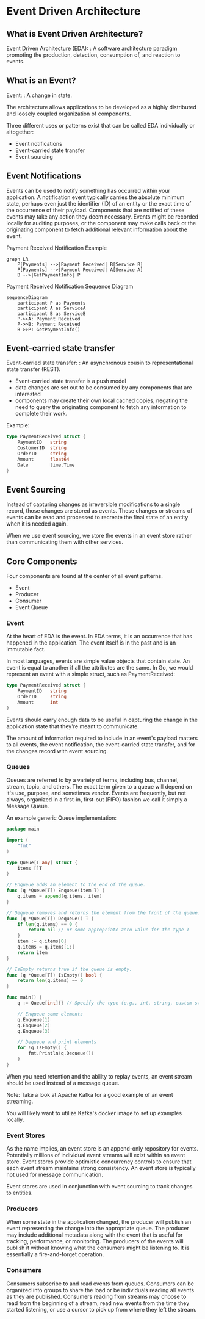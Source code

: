 # Event Driven Architecture

## What is Event Driven Architecture?

Event Driven Architecture (EDA):
:   A software architecture paradigm promoting the production, detection, consumption of, and reaction to events.

## What is an Event?

Event:
:   A change in state.

The architecture allows applications to be developed as a highly distributed and loosely coupled organization of components.


Three different uses or patterns exist that can be called EDA individually or altogether:

- Event notifications
- Event-carried state transfer
- Event sourcing

## Event Notifications

Events can be used to notify something has occurred within your application.  A notification event typically carries 
the absolute minimum state, perhaps even just the identifier (ID) of an entity or the exact time of the occurrence 
of their payload.  Components that are notified of these events may take any action they deem necessary.  Events might
be recorded locally for auditing purposes, or the component may make calls back ot the originating component to fetch
additional relevant information about the event.

Payment Received Notification Example

```mermaid
graph LR
    P[Payments] -->|Payment Received| B[Service B]
    P[Payments] -->|Payment Received| A[Service A]
    B -->|GetPaymentInfo| P
```

Payment Received Notification Sequence Diagram

```mermaid
sequenceDiagram
    participant P as Payments
    participant A as ServiceA
    participant B as ServiceB
    P->>A: Payment Received
    P->>B: Payment Received
    B->>P: GetPaymentInfo()
```

## Event-carried state transfer

Event-carried state transfer:
:   An asynchronous cousin to representational state transfer (REST).

- Event-carried state transfer is a push model
- data changes are set out to be consumed by any components that are interested
- components may create their own local cached copies, negating the need to query the originating component to fetch any information to complete their work.

Example:

```Go
type PaymentReceived struct {
    PaymentID   string
    CustomerID  string
    OrderID     string
    Amount      float64
    Date        time.Time
}
```

## Event Sourcing

Instead of capturing changes as irreversible modifications to a single record,
those changes are stored as events.  These changes or streams of events can be
read and processed to recreate the final state of an entity when it is needed again.

When we use event sourcing, we store the events in an event store rather than
communicating them with other services.


## Core Components

Four components are found at the center of all event patterns.

- Event
- Producer
- Consumer
- Event Queue

### Event

At the heart of EDA is the event.  In EDA terms, it is an occurrence that has
happened in the application.  The event itself is in the past and is an immutable
fact.  

In most languages, events are simple value objects that contain state.  An event
is equal to another if all the attributes are the same.  In Go, we would represent
an event with a simple struct, such as PaymentReceived:

```Go
type PaymentReceived struct {
    PaymentID   string
    OrderID     string
    Amount      int
}
```

Events should carry enough data to be useful in capturing the change
in the application state that they're meant to communicate.

The amount of information required to include in an event's payload matters to
all events, the event notification, the event-carried state transfer, and for the 
changes record with event sourcing.

### Queues

Queues are referred to by a variety of terms, including bus, channel, stream, 
topic, and others.  The exact term given to a queue will depend on it's use, 
purpose, and sometimes vendor.  Events are frequently, but not always, organized
in a first-in, first-out (FIFO) fashion we call it simply a Message Queue.

An example generic Queue implementation:

```Go
package main

import (
    "fmt"
)

type Queue[T any] struct {
    items []T
}

// Enqueue adds an element to the end of the queue.
func (q *Queue[T]) Enqueue(item T) {
    q.items = append(q.items, item)
}

// Dequeue removes and returns the element from the front of the queue.
func (q *Queue[T]) Dequeue() T {
    if len(q.items) == 0 {
        return nil // or some appropriate zero value for the type T
    }
    item := q.items[0]
    q.items = q.items[1:]
    return item
}

// IsEmpty returns true if the queue is empty.
func (q *Queue[T]) IsEmpty() bool {
    return len(q.items) == 0
}

func main() {
    q := Queue[int]{} // Specify the type (e.g., int, string, custom struct, etc.)

    // Enqueue some elements
    q.Enqueue(1)
    q.Enqueue(2)
    q.Enqueue(3)

    // Dequeue and print elements
    for !q.IsEmpty() {
        fmt.Println(q.Dequeue())
    }
}
```


When you need retention and the ability to replay events, an event stream
should be used instead of a message queue.

Note: Take a look at Apache Kafka for a good example of an event streaming.

You will likely want to utilize Kafka's docker image to set up examples locally.

### Event Stores

As the name implies, an event store is an append-only repository for events.
Potentially millions of individual event streams will exist within an event
store.  Event stores provide optimistic concurrency controls to ensure that each
event stream maintains strong consistency.  An event store is typically not used
for message communication.

Event stores are used in conjunction with event sourcing to track changes
to entities.

### Producers

When some state in the application changed, the producer will publish an event 
representing the change into the appropriate queue.  The producer may include 
additional metadata along with the event that is useful for tracking, performance, 
or monitoring.  The producers of the events will publish it without knowing what
the consumers might be listening to.  It is essentially a fire-and-forget operation.

### Consumers

Consumers subscribe to and read events from queues.  Consumers can be organized
into groups to share the load or be individuals reading all events as they are
published.  Consumers reading from streams may choose to read from the beginning
of a stream, read new events from the time they started listening, or use a cursor
to pick up from where they left the stream.



